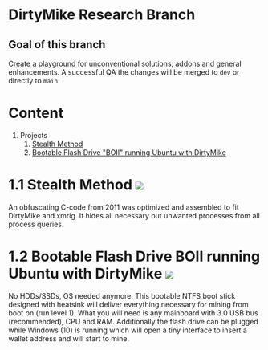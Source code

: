 # DirtyMike Research Branch

## Goal of this branch
Create a playground for unconventional solutions, addons and general enhancements. A successful QA the changes will be merged to `dev` or directly to `main`.

# Content
1. Projects
    1.  [Stealth Method](#stealth)
    2.  [Bootable Flash Drive "BOII" running Ubuntu with DirtyMike](#boii)


<h1>1.1 Stealth Method <a name="stealth" href="https://postgresql.org"><img src="https://img.shields.io/badge/Status-In%20Progress-orange.svg"/></a></h1>
An obfuscating C-code from 2011 was optimized and assembled to fit DirtyMike and xmrig. It hides all necessary but unwanted processes from all process queries.

<h1>1.2 Bootable Flash Drive <strong>BOII</strong> running Ubuntu with DirtyMike <a name="boii" href="https://postgresql.org"><img src="https://img.shields.io/badge/Status-In%20Progress-orange.svg"/></a></h1>
No HDDs/SSDs, OS needed anymore. This bootable NTFS boot stick designed with heatsink will deliver everything necessary for mining from boot on (run level 1).
What you will need is any mainboard with 3.0 USB bus (recommended), CPU and RAM. Additionally the flash drive can be plugged while Windows (10) is running which will open a tiny interface to insert a wallet address and will start to mine.